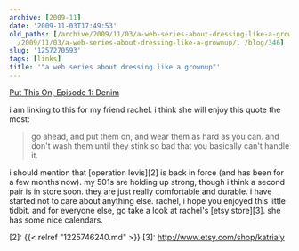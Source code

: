```yaml
---
archive: [2009-11]
date: '2009-11-03T17:49:53'
old_paths: [/archive/2009/11/03/a-web-series-about-dressing-like-a-grownup.html, /wp/2009/11/03/a-web-series-about-dressing-like-a-grownup/,
  /2009/11/03/a-web-series-about-dressing-like-a-grownup/, /blog/346]
slug: '1257270593'
tags: [links]
title: '"a web series about dressing like a grownup"'
---
```


[Put This On, Episode 1: Denim][1]

i am linking to this for my friend rachel. i think she will enjoy this
quote the most: 

> go ahead, and put them on, and wear them as hard as you can. and don't
> wash them until they stink so bad that you basically can't handle it.

i should mention that [operation levis][2] is back in force (and has been
for a few months now). my 501s are holding up strong, though i think
a second pair is in store soon. they are just really comfortable and
durable. i have started not to care about anything else. rachel, i hope
you enjoyed this little tidbit. and for everyone else, go take a look at
rachel's [etsy store][3]. she has some nice calendars. 

[1]: http://putthison.com/post/231001982/episode-1-denim
[2]: {{< relref "1225746240.md" >}}
[3]: http://www.etsy.com/shop/katrialy

